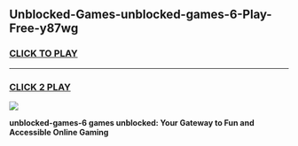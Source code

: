 
## Unblocked-Games-unblocked-games-6-Play-Free-y87wg
<h3>
<a href="https://premium76.site?title=unblocked-games-6&ref=22A">CLICK TO PLAY</a></h3>
<hr>

<h3>
<a href="https://premium76.site?title=unblocked-games-6&ref=22A">CLICK 2 PLAY</a>
  
</h3>

<a href="https://premium76.site?title=unblocked-games-6&ref=22A"><img src="https://clearcache.store/games.png"></a>


**unblocked-games-6 games unblocked: Your Gateway to Fun and Accessible Online Gaming**
